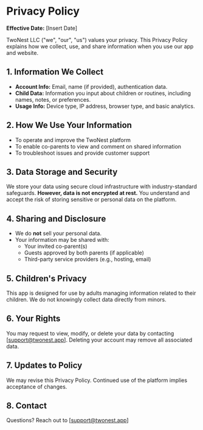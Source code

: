 # Privacy Policy

**Effective Date:** [Insert Date]

TwoNest LLC ("we", "our", "us") values your privacy. This Privacy Policy explains how we collect, use, and share information when you use our app and website.

## 1. Information We Collect

- **Account Info:** Email, name (if provided), authentication data.
- **Child Data:** Information you input about children or routines, including names, notes, or preferences.
- **Usage Info:** Device type, IP address, browser type, and basic analytics.

## 2. How We Use Your Information

- To operate and improve the TwoNest platform
- To enable co-parents to view and comment on shared information
- To troubleshoot issues and provide customer support

## 3. Data Storage and Security

We store your data using secure cloud infrastructure with industry-standard safeguards. **However, data is not encrypted at rest.** You understand and accept the risk of storing sensitive or personal data on the platform.

## 4. Sharing and Disclosure

- We do **not** sell your personal data.
- Your information may be shared with:
  - Your invited co-parent(s)
  - Guests approved by both parents (if applicable)
  - Third-party service providers (e.g., hosting, email)

## 5. Children's Privacy

This app is designed for use by adults managing information related to their children. We do not knowingly collect data directly from minors.

## 6. Your Rights

You may request to view, modify, or delete your data by contacting [support@twonest.app]. Deleting your account may remove all associated data.

## 7. Updates to Policy

We may revise this Privacy Policy. Continued use of the platform implies acceptance of changes.

## 8. Contact

Questions? Reach out to [support@twonest.app]
